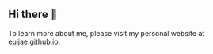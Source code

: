 ## Hi there 👋

To learn more about me, please visit my personal website at [euijae.github.io](https://euijae.github.io).
